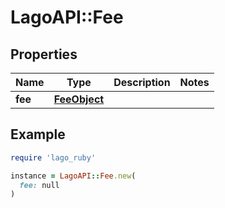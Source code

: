 # LagoAPI::Fee

## Properties

| Name | Type | Description | Notes |
| ---- | ---- | ----------- | ----- |
| **fee** | [**FeeObject**](FeeObject.md) |  |  |

## Example

```ruby
require 'lago_ruby'

instance = LagoAPI::Fee.new(
  fee: null
)
```

